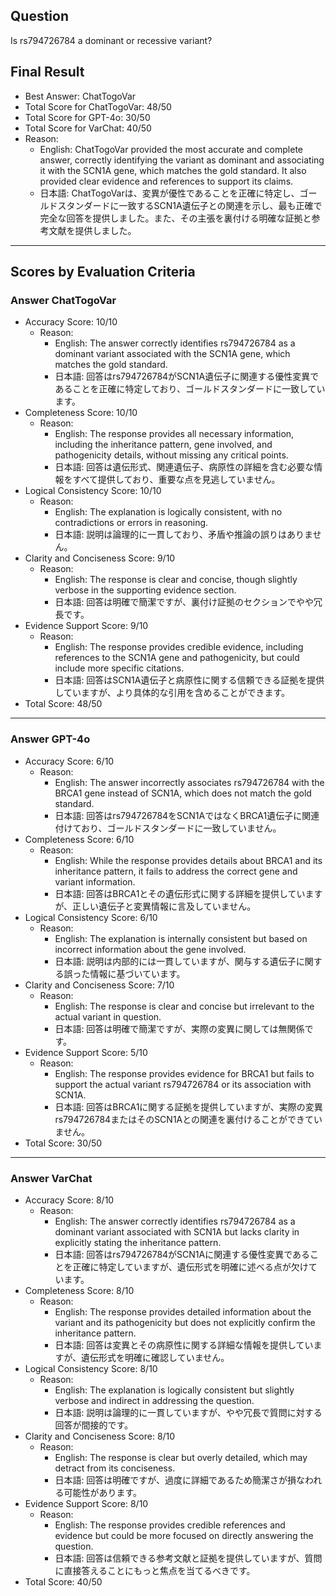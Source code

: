 ## Question

Is rs794726784 a dominant or recessive variant?

## Final Result

- Best Answer: ChatTogoVar
- Total Score for ChatTogoVar: 48/50
- Total Score for GPT-4o: 30/50
- Total Score for VarChat: 40/50
- Reason:
  - English: ChatTogoVar provided the most accurate and complete answer, correctly identifying the variant as dominant and associating it with the SCN1A gene, which matches the gold standard. It also provided clear evidence and references to support its claims.
  - 日本語: ChatTogoVarは、変異が優性であることを正確に特定し、ゴールドスタンダードに一致するSCN1A遺伝子との関連を示し、最も正確で完全な回答を提供しました。また、その主張を裏付ける明確な証拠と参考文献を提供しました。

---

## Scores by Evaluation Criteria

### Answer ChatTogoVar
- Accuracy Score: 10/10
  - Reason: 
    - English: The answer correctly identifies rs794726784 as a dominant variant associated with the SCN1A gene, which matches the gold standard.
    - 日本語: 回答はrs794726784がSCN1A遺伝子に関連する優性変異であることを正確に特定しており、ゴールドスタンダードに一致しています。
- Completeness Score: 10/10
  - Reason: 
    - English: The response provides all necessary information, including the inheritance pattern, gene involved, and pathogenicity details, without missing any critical points.
    - 日本語: 回答は遺伝形式、関連遺伝子、病原性の詳細を含む必要な情報をすべて提供しており、重要な点を見逃していません。
- Logical Consistency Score: 10/10
  - Reason: 
    - English: The explanation is logically consistent, with no contradictions or errors in reasoning.
    - 日本語: 説明は論理的に一貫しており、矛盾や推論の誤りはありません。
- Clarity and Conciseness Score: 9/10
  - Reason: 
    - English: The response is clear and concise, though slightly verbose in the supporting evidence section.
    - 日本語: 回答は明確で簡潔ですが、裏付け証拠のセクションでやや冗長です。
- Evidence Support Score: 9/10
  - Reason: 
    - English: The response provides credible evidence, including references to the SCN1A gene and pathogenicity, but could include more specific citations.
    - 日本語: 回答はSCN1A遺伝子と病原性に関する信頼できる証拠を提供していますが、より具体的な引用を含めることができます。
- Total Score: 48/50

---

### Answer GPT-4o
- Accuracy Score: 6/10
  - Reason: 
    - English: The answer incorrectly associates rs794726784 with the BRCA1 gene instead of SCN1A, which does not match the gold standard.
    - 日本語: 回答はrs794726784をSCN1AではなくBRCA1遺伝子に関連付けており、ゴールドスタンダードに一致していません。
- Completeness Score: 6/10
  - Reason: 
    - English: While the response provides details about BRCA1 and its inheritance pattern, it fails to address the correct gene and variant information.
    - 日本語: 回答はBRCA1とその遺伝形式に関する詳細を提供していますが、正しい遺伝子と変異情報に言及していません。
- Logical Consistency Score: 6/10
  - Reason: 
    - English: The explanation is internally consistent but based on incorrect information about the gene involved.
    - 日本語: 説明は内部的には一貫していますが、関与する遺伝子に関する誤った情報に基づいています。
- Clarity and Conciseness Score: 7/10
  - Reason: 
    - English: The response is clear and concise but irrelevant to the actual variant in question.
    - 日本語: 回答は明確で簡潔ですが、実際の変異に関しては無関係です。
- Evidence Support Score: 5/10
  - Reason: 
    - English: The response provides evidence for BRCA1 but fails to support the actual variant rs794726784 or its association with SCN1A.
    - 日本語: 回答はBRCA1に関する証拠を提供していますが、実際の変異rs794726784またはそのSCN1Aとの関連を裏付けることができていません。
- Total Score: 30/50

---

### Answer VarChat
- Accuracy Score: 8/10
  - Reason: 
    - English: The answer correctly identifies rs794726784 as a dominant variant associated with SCN1A but lacks clarity in explicitly stating the inheritance pattern.
    - 日本語: 回答はrs794726784がSCN1Aに関連する優性変異であることを正確に特定していますが、遺伝形式を明確に述べる点が欠けています。
- Completeness Score: 8/10
  - Reason: 
    - English: The response provides detailed information about the variant and its pathogenicity but does not explicitly confirm the inheritance pattern.
    - 日本語: 回答は変異とその病原性に関する詳細な情報を提供していますが、遺伝形式を明確に確認していません。
- Logical Consistency Score: 8/10
  - Reason: 
    - English: The explanation is logically consistent but slightly verbose and indirect in addressing the question.
    - 日本語: 説明は論理的に一貫していますが、やや冗長で質問に対する回答が間接的です。
- Clarity and Conciseness Score: 8/10
  - Reason: 
    - English: The response is clear but overly detailed, which may detract from its conciseness.
    - 日本語: 回答は明確ですが、過度に詳細であるため簡潔さが損なわれる可能性があります。
- Evidence Support Score: 8/10
  - Reason: 
    - English: The response provides credible references and evidence but could be more focused on directly answering the question.
    - 日本語: 回答は信頼できる参考文献と証拠を提供していますが、質問に直接答えることにもっと焦点を当てるべきです。
- Total Score: 40/50